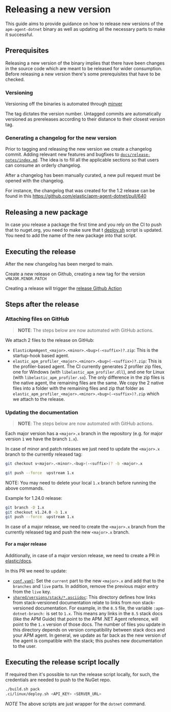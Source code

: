 # Releasing a new version

This guide aims to provide guidance on how to release new versions of the `apm-agent-dotnet` binary as well as updating all the necessary parts to make it successful.

## Prerequisites

Releasing a new version of the binary implies that there have been changes in the source code which are meant to be released for wider consumption. Before releasing a new version there's some prerequisites that have to be checked.

### Versioning

Versioning off the binaries is automated through [minver](https://github.com/adamralph/minver)

The tag dictates the version number. Untagged commits are automatically versioned as prereleases according to their distance to their closest version tag.

### Generating a changelog for the new version

Prior to tagging and releasing the new version we create a changelog commit. Adding relevant new features and bugfixes to [`docs/release-notes/index.md`](docs/release-notes/index.md). The idea is to fill all the applicable sections so that users can consume an orderly changelog.

After a changelog has been manually curated, a new pull request must be opened with the changelog.

For instance, the changelog that was created for the 1.2 release can be found in this https://github.com/elastic/apm-agent-dotnet/pull/640

## Releasing a new package

In case you release a package the first time and you rely on the CI to push that to nuget.org, you need to make sure that t [deploy.sh](https://github.com/elastic/apm-agent-dotnet/blob/main/.ci/linux/deploy.sh) script is updated. You need to add the name of the new package into that script.

## Executing the release

After the new changelog has been merged to main.

Create a new release on Github, creating a new tag for the version `vMAJOR.MINOR.PATCH`

Creating a release will trigger the [release Github Action](.github/workflows/release.yml)

## Steps after the release

### Attaching files on GitHub

> **NOTE**: The steps below are now automated with GitHub actions.

We attach 2 files to the release on GitHub:
- `ElasticApmAgent_<major>.<minor>.<bug>(-<suffix>)?.zip`: This is the startup-hook based agent.
- `elastic_apm_profiler_<major>.<minor>.<bug>(-<suffix>)?.zip`: This is the profiler-based agent. The CI currently generates 2 profiler zip files, one for Windows (with `libelastic_apm_profiler.dll`), and one for Linux (with `libelastic_apm_profiler.so`). The only difference in the zip files is the native agent, the remaining files are the same. We copy the 2 native files into a folder with the remaining files and zip that folder as `elastic_apm_profiler_<major>.<minor>.<bug>(-<suffix>)?.zip` which we attach to the release.


### Updating the documentation

> **NOTE**: The steps below are now automated with GitHub actions.

Each major version has a `<major>.x` branch in the repository (e.g. for major version `1` we have the branch `1.x`).

In case of minor and patch releases we just need to update the `<major>.x` branch to the currently released tag:

```bash
git checkout v<major>.<minor>.<bug>(-<suffix>)? -b <major>.x

git push --force  upstream 1.x
```

NOTE: You may need to delete your local `1.x` branch before running the above commands.

Example for 1.24.0 release:
```bash
git branch -D 1.x
git checkout v1.24.0 -b 1.x
git push --force  upstream 1.x
```

In case of a major release, we need to create the `<major>.x` branch from the currently released tag and push the new `<major>.x` branch.


<!-- TO DO: Update when instructions are available -->
#### For a major release

Additionally, in case of a major version release, we need to create a PR in [elastic/docs](https://github.com/elastic/docs).

In this PR we need to update:
- [`conf.yaml`](https://github.com/elastic/docs/blob/master/conf.yaml): Set the `current` part to the new `<major>.x` and add that to the `branches` and `live` parts. In addition, remove the previous major entry from the `live` key.
- [`shared/versions/stack/*.asciidoc`](https://github.com/elastic/docs/tree/master/shared/versions/stack): This directory defines how links from stack-versioned documentation relate to links from non stack-versioned documentation. For example, in the `8.5` file, the variable `:apm-dotnet-branch:` is set to `1.x`. This means any links in the `8.5` stack docs (like the APM Guide) that point to the APM .NET Agent reference, will point to the `1.x` version of those docs. The number of files you update in this directory depends on version compatibility between stack docs and your APM agent. In general, we update as far back as the new version of the agent is compatible with the stack; this pushes new documentation to the user.

## Executing the release script locally

If required then it's possible to run the release script locally, for such, the credentials are needed to push to the NuGet repo.

```bash
./build.sh pack
.ci/linux/deploy.sh <API_KEY> <SERVER_URL>
```

_NOTE_ The above scripts are just wrapper for the `dotnet` command.
